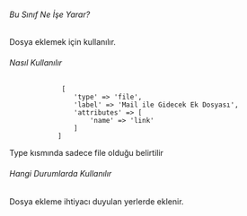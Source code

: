 
###### Bu Sınıf Ne İşe Yarar?

Dosya eklemek için kullanılır.

###### Nasıl Kullanılır

```
             [
                'type' => 'file',
                'label' => 'Mail ile Gidecek Ek Dosyası',
                'attributes' => [
                    'name' => 'link'
                ]
            ]
```

Type kısmında sadece file olduğu belirtilir

###### Hangi Durumlarda Kullanılır

Dosya ekleme ihtiyacı duyulan yerlerde eklenir.





